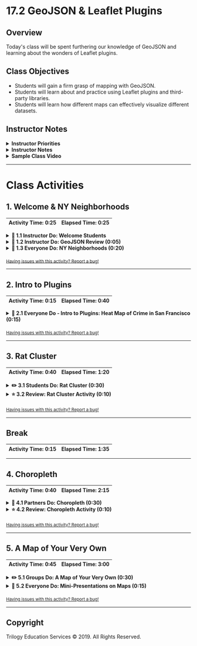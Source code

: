 # 17.2 GeoJSON & Leaflet Plugins

## Overview

Today's class will be spent furthering our knowledge of GeoJSON and learning about the wonders of Leaflet plugins.

## Class Objectives

* Students will gain a firm grasp of mapping with GeoJSON.
* Students will learn about and practice using Leaflet plugins and third-party libraries.
* Students will learn how different maps can effectively visualize different datasets.

## Instructor Notes

<details>
    <summary><strong>Instructor Priorities</strong></summary>

* Students should have a firm grasp on advanced mapping with the GeoJSON format.
* Students should understand how to utilize third-party Leaflet plugins to visualize data.
* Students should be comfortable reading and comprehending software documentation.

</details>

<details>
    <summary><strong>Instructor Notes</strong></summary>

* Today we are going to be doing a lot of different exercises and moving fairly quickly. If you want you can allow students to work in pairs on student exercises.
* The provided code does not include a Mapbox API token, be sure to have your unique token available.
* Make sure to look over the exercises before coming to class!
* Please reference our [Student FAQ](../../../05-Instructor-Resources/README.md#unit-17-geojson-and-leaflet) for answers to questions frequently asked by students of this program. If you have any recommendations for additional questions, feel free to log an issue or a pull request with your desired additions.

</details>

<details>
    <summary><strong>Sample Class Video</strong></summary>

* To view an example class lecture visit (Note video may not reflect latest lesson plan): [Class Video](https://codingbootcamp.hosted.panopto.com/Panopto/Pages/Viewer.aspx?id=360171ef-fec5-46bd-a44f-a874001196f0)

</details>

- - -

# Class Activities

## 1. Welcome & NY Neighborhoods

| Activity Time:       0:25 |  Elapsed Time:      0:25  |
|---------------------------|---------------------------|

<details>
    <summary><strong>📣 1.1 Instructor Do: Welcome Students</strong></summary>

* Welcome your students to class and address any lingering questions they may have from last time. Also take this opportunity to give your students an overview of what today's class has in store for them.

* Today we will be continuing our discussion on GeoJSON and learning how to extend the functionality of Leaflet with third-party plugins!

</details>

<details>
    <summary><strong>📣 1.2 Instructor Do: GeoJSON Review (0:05)</strong></summary>

* Open up the [earthquake example from last class](http://earthquake.usgs.gov/earthquakes/feed/v1.0/summary/all_hour.geojson)

  * Once again, note that this link show us all of the earthquakes that have transpired during the past hour all across the globe.

  * Reiterate that the GeoJSON contains an array of `features` that contain both geographic data (geometry) and descriptive information (properties). In this case, each earthquake is a feature. In addition to the geographical data of where it occurred, we can also see the time, magnitude, and other sorts of information on each earthquake.

</details>

<details>
    <summary><strong>🎉 1.3 Everyone Do: NY Neighborhoods (0:20)</strong></summary>

* Next we will be diving right into an example that uses some advanced Leaflet/GeoJSON functionality.

* We are going to be building a map of New York City broken down by boroughs and neighborhoods. Students will first make a basic map of the data, and then we will learn to spice it up as a class.

![NY Borough/Neighborhoods Start](Images/Boroughs_Start.png)
(NYC Boroughs & Neighborhoods - Basic)

**NOTE: There are 4 different JavaScript files you will be working with. Simply switch your HTML file to use a different logic.js file to access the different steps.**

* First, we are going to be grabbing our data using D3 like we had during the last class. Our data can be found on NYC community data site: [BetaNYC](http://data.beta.nyc/dataset/pediacities-nyc-neighborhoods).

  * A direct link to the data can be found [here](http://data.beta.nyc//dataset/0ff93d2d-90ba-457c-9f7e-39e47bf2ac5f/resource/35dd04fb-81b3-479b-a074-a27a37888ce7/download/d085e2f8d0b54d4590b1e7d1f35594c1pediacitiesnycneighborhoods.geojson).

  * Note that just like last example, we have an array of features. Each feature is an object that contains properties (in this case neighborhood information) and geometry (where it fits on the map).

* **Note:** If the website is down use the `nyc.geojson` file. To do so run the following steps:

  * Make sure the link to data.beta.nyc in all the `logic.js` files is commented out.

  ```js
  // If data.beta.nyc is down comment out this link
  // var link = "http://data.beta.nyc//dataset/0ff93d2d-90ba-457c-9f7e-39e47bf2ac5f/resource/" +
  // "35dd04fb-81b3-479b-a074-a27a37888ce7/download/d085e2f8d0b54d4590b1e7d1f35594c1pediacitiesnycneighborhoods.geojson";
  ```

  * Make sure the link to the local file is un-commented.

  ```js
  // Uncomment this link local geojson for when data.beta.nyc is down
  var link = "static/data/nyc.geojson";
  ```

  * Run `python -m http.server` in the folder where your `index.html` file is located.

* So now we have our map! It's not terribly descriptive, however, so lets add some custom styling.

  * Open up the logic for the next version of the map in [logic2.js](./Activities/01-Evr_BasicNYCBoroughs/Solved/static/js/logic2.js) and then take a look at the code.

  * Features can be styled just like paths from earlier. We can change their border, fill, color, opacity, etc. We are setting the style by passing in a style object. Take a moment to change the style up a bit.

* There is, however, another way to set the style of a feature, so open up the next version of the map logic in [logic3.js](./Activities/01-Evr_BasicNYCBoroughs/Solved/static/js/logic3.js).

  * In this version, we are passing in a function that can style individual features based on their properties.

  * If we look back at the GeoJSON we can see that each feature has the `borough` property, which can be accessed through `feature.properties.borough`

  * We have written a function that uses a `switch` statement to return a different color based upon the borough that the neighborhood belongs to.

  * Each feature is styled using this function, so all of our boroughs will be color coded!

![NY Borough/Neighborhoods](Images/Boroughs.png)
(NYC Boroughs & Neighborhoods - Completed)

* The last step in completing our map will be to add some interaction. Specifically, we will be adding mouse events using the `onEachFeature` option. You can find the code including this option in [logic4.js](./Activities/01-Evr_BasicNYCBoroughs/Solved/static/js/logic4.js).

  * `onEachFeature` will call the provided function on every feature--essentially looping through all of the neighborhoods. This is useful because we want to bind some mouse events to all of our neighborhoods.

  * First we want to bind a pop-up so that, when we click on a neighborhood, we can see its name and which borough it belongs to.

  * We also have access to a number of events we can subscribe to. We are going to set events to trigger on mouseover, mouseout, and click. On mouseover and mouseout we want to change the opacity of the feature so that it has a nice highlight effect.

  * Our click function calls the `fitBounds()` function on our clicked feature.

* Check with your students to see if there are any questions. Answer them all to the best of your ability before moving on.

</details>

<sub>[Having issues with this activity? Report a bug!](https://form.jotform.com/93104673884161?activityTitle=1.%20NY%20Neighborhoods&lessonTitle=GeoJSON%20%26%20Leaflet%20Plugins&lessonNumber=17.2)</sub>

- - -
  
## 2. Intro to Plugins

| Activity Time:       0:15 |  Elapsed Time:      0:40  |
|---------------------------|---------------------------|

<details>
    <summary><strong>🎉 2.1 Everyone Do - Intro to Plugins: Heat Map of Crime in San Francisco (0:15)</strong></summary>

* Leaflet is designed to be a very light-weight and fast library and it only focuses on a core set of features. Through the use of plugins, however, we can give additional functionality to Leaflet.

  * Plugins are third-party libraries that integrate with Leaflet to give it additional features. We can create heat maps, map our data as a function of time, and so much more!

* Point students to the [Leaflet plugins section](http://Leafletjs.com/plugins.html) and let them spend a few minutes looking at the different possibilities plugins can offer.

* Our next activity as a class is going to focus on plotting some basic data with vanilla Leaflet and then adding a third-party plugin to make a really cool (and insightful) map!

  * You can find all of the solved files for this activity in [Solved](./Activities/02-Evr_CrimeHeatmap/Solved), but try to do your best in coding out this activity live.

* In this exercise we will be visualizing historical crime data in SF. All of this information and more is available at [San Francisco's open data site](https://data.sfgov.org/).

  * Our specific dataset can be found [HERE](https://data.sfgov.org/Public-Safety/Police-Department-Incident-Reports-Historical-2003/tmnf-yvry). Slack this link out and make sure your class is following along with you!

  * Click `API` and the API endpoint will be revealed.

  * It's worth noting that, although we are using JSON, the data can be exported into other formats, such as CSV and XML. Today, however, we will only be using JSON.

* The next step is to use D3 to grab and then plot this data.

![Crime in San Francisco](Images/Crime_Before.png)
(Crime in San Francisco - Vanilla Markers)

* Now it is time to add in our plugin! For this activity we will be using [Leaflet.Heat](https://github.com/Leaflet/Leaflet.heat) to make a heat map. Slack this link to your students, or have them find it on the plugin page.

  * As stated in the documentation, all we have to do to use the Leaflet.heat plugin is download the `Leaflet.heat.js` file and link to it in our project's HTML file.

  * The documentation tells us that we will need to create a new type of layer, a `heatLayer`, and feed it an array of points. It might be a good idea ask the students how to implement this plugin by looking at its repository. Reading and parsing documentation is an important skill for any developer!

  * Instead of adding a marker to the map, we will loop through the data and push it to an array. We will feed that array of points into the `heatLayer`, along with some options, and then add it to the map.

  * In the finished file, we have made some additional changes by modifying the `radius` and `blur` while also upping the record count to 10,000! According to the documentation, what other options could we have modified?

![Heat map of crime in San Francisco](Images/Heatmap.png)
(Heat map of Crime in San Francisco)

* Check with your students to see if there are any questions. Answer them all to the best of your ability before moving on.
  
</details>

<sub>[Having issues with this activity? Report a bug!](https://form.jotform.com/93104673884161?activityTitle=2.%20Intro%20to%20Plugins&lessonTitle=GeoJSON%20%26%20Leaflet%20Plugins&lessonNumber=17.2)</sub>

- - -
  
## 3. Rat Cluster

| Activity Time:       0:40 |  Elapsed Time:      1:20  |
|---------------------------|---------------------------|

<details>
    <summary><strong>✏️ 3.1 Students Do: Rat Cluster (0:30)</strong></summary>

* In this next activity, students will be flying solo. They will be taking data from NYC open data website ([NYC Open Data](https://data.cityofnewyork.us/)) and plotting it with the help of a Leaflet plugin. Feel free to let them work in pairs, as this can be a challenging topic.

  * You may also wish to spend a few minutes demonstrating how to build a URL on the NYC Open Data website with desired endpoints.

* **Files:**

  * [Unsolved](./Activities/03-Stu_MarkerClusters/Unsolved)

* **Instructions:**

  * [README](./Activities/03-Stu_MarkerClusters/README.md)

</details>

<details>
    <summary><strong>⭐ 3.2 Review: Rat Cluster Activity (0:10)</strong></summary>

* Slack out the [solution files](./Activities/03-Stu_MarkerClusters/Solved) to the class and review the previous activity, making sure to answer any questions that your class may have.

</details>

<sub>[Having issues with this activity? Report a bug!](https://form.jotform.com/93104673884161?activityTitle=3.%20Rat%20Cluster&lessonTitle=GeoJSON%20%26%20Leaflet%20Plugins&lessonNumber=17.2)</sub>

- - -

## Break

| Activity Time:       0:15 |  Elapsed Time:      1:35  |
|---------------------------|---------------------------|

- - -

## 4. Choropleth

| Activity Time:       0:40 |  Elapsed Time:      2:15  |
|---------------------------|---------------------------|

<details>
    <summary><strong>👥 4.1 Partners Do: Choropleth (0:30)</strong></summary>

![Median Income Choropleth](Images/Choropleth.png)
(Median Income Choropleth)

* In this activity, the class will be working together with their partners to create a choropleth map that will visualize the median household incomes of LA and surrounding counties.

  * Since we have yet to go over choropleth's as a class, this activity will take place over a series of "steps" and the class will rejoin after each step to review what they have done before moving on.

* **Files:**

  * [Unsolved](./Activities/04-Par_MoneyChoropleth/Unsolved)

* **Instructions:**

  * [README](./Activities/04-Par_MoneyChoropleth/README.md)

</details>

<details>
    <summary><strong>⭐ 4.2 Review: Choropleth Activity (0:10)</strong></summary>

* Slack out the [solution](Activities/04-Par_MoneyChoropleth/Solved) to the class and review the previous activity, making sure to answer any questions that your class may have.

  * Make especially certain to go over the creation of the legend.

</details>

<sub>[Having issues with this activity? Report a bug!](https://form.jotform.com/93104673884161?activityTitle=4.%20Choropleth&lessonTitle=GeoJSON%20%26%20Leaflet%20Plugins&lessonNumber=17.2)</sub>

- - -
  
## 5. A Map of Your Very Own

| Activity Time:       0:45 |  Elapsed Time:      3:00  |
|---------------------------|---------------------------|

<details>
    <summary><strong>✏️ 5.1 Groups Do: A Map of Your Very Own (0:30)</strong></summary>

* Have students get into small groups. They will create a map of their very own from scratch. They will find a dataset, map it, then use a new plugin to visualize the data in an interesting way.

* Tell them that they will share their map with the class and give a VERY brief presentation on it at the end of the day.

  * The focus of this assignment is on getting a working map, however, so also let them know that the presentations are wholly secondary to making something cool.

</details>

<details>
    <summary><strong>🎉 5.2 Everyone Do: Mini-Presentations on Maps (0:15)</strong></summary>

* Bring the class back together and then call up groups one at a time to present their newest map to the class. Have them explain how they made the map in basic detail and answer whatever questions that may come up during the presentations.

</details>

<sub>[Having issues with this activity? Report a bug!](https://form.jotform.com/93104673884161?activityTitle=5.%20A%20Map%20of%20Your%20Very%20Own&lessonTitle=GeoJSON%20%26%20Leaflet%20Plugins&lessonNumber=17.2)</sub>

- - -

## Copyright

Trilogy Education Services © 2019. All Rights Reserved.
